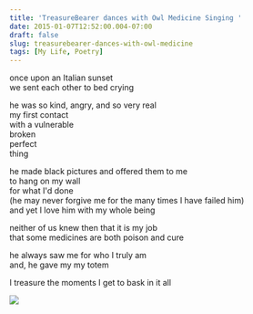 ```yaml
---
title: 'TreasureBearer dances with Owl Medicine Singing '
date: 2015-01-07T12:52:00.004-07:00
draft: false
slug: treasurebearer-dances-with-owl-medicine
tags: [My Life, Poetry]
---
```


once upon an Italian sunset  
we sent each other to bed crying  
  
he was so kind, angry, and so very real  
my first contact  
with a vulnerable  
broken  
perfect  
thing  
  
he made black pictures and offered them to me  
to hang on my wall  
for what I'd done  
(he may never forgive me for the many times I have failed him)  
and yet I love him with my whole being  
  
  
neither of us knew then that it is my job  
that some medicines are both poison and cure  
  
he always saw me for who I truly am  
and, he gave my my totem  
  
I treasure the moments I get to bask in it all  
  
  

![](/images/blog/legacy/IMG_3075a%2B(Medium).jpg)